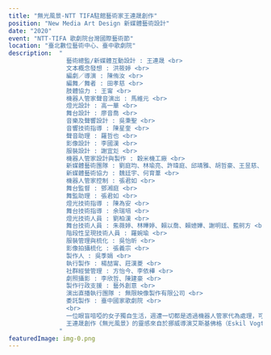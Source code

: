 ```yaml
---
title: "無光風景-NTT TIFA駐館藝術家王連晟創作"
position: "New Media Art Design 新媒體藝術設計"
date: "2020"
event: "NTT-TIFA 歌劇院台灣國際藝術節"
location: "臺北數位藝術中心、臺中歌劇院"
description:  "
                藝術總監/新媒體互動設計 : 王連晟 <br>
                文本概念發想 : 洪筱婷 <br>
                編劇／導演 : 陳侑汝 <br>
                編舞／舞者 : 田孝慈 <br>
                肢體協力 : 王甯 <br>
                機器人管家聲音演出 : 馬維元 <br>
                燈光設計 : 高一華 <br>
                舞台設計 : 廖音喬 <br>
                音樂及聲響設計 : 吳秉聖 <br>
                音響技術指導 : 陳星奎 <br>
                聲音助理 : 羅哲也 <br>
                影像設計 : 李國漢 <br>
                服裝設計 : 謝宜彣 <br>
                機器人管家設計與製作 : 穀米機工廠 <br>
                新媒體藝術團隊 : 劉庭均、林瑜亮、許瑋庭、邱靖雅、胡哲豪、王昱慈、張欣語、曾郁婷 <br>
                新媒體藝術協力 : 魏廷宇、何育葦 <br>
                機器人管家控制 : 張君如 <br>
                舞台監督 : 鄧湘庭 <br>
                舞監助理 : 張君如 <br>
                燈光技術指導 : 陳為安 <br>
                舞台技術指導 : 余瑞培 <br>
                燈光技術人員 : 劉柏漢 <br>
                舞台技術人員 : 朱薇婷、林曄婷、賴以喬、賴嬑嬅、謝明廷、藍舸方 <br>
                階段性呈現技術人員 : 羅婉瑜 <br>
                服裝管理與梳化 : 吳怡昕 <br>
                影像拍攝梳化 : 張義宗 <br>
                製作人 : 吳季娟 <br>
                執行製作 : 楊喆甯、莊漢菱 <br>
                社群經營管理 : 方怡今、李依樺 <br>
                劇照攝影 : 李欣哲、陳建豪 <br>
                製作行政支援 : 藝外創意 <br>
                演出直播執行團隊 : 無限映像製作有限公司 <br>
                委託製作 : 臺中國家歌劇院 <br>
                <br>
                一位眼盲喑啞的女子獨自生活，週遭一切都是透過機器人管家代為處理，可以說她生命裡所有的物件、感知及安全感都是由機器人作為傳遞，也包括她對於「光」的想像。隨著機器人的AI逐漸進化，開始掌控女子的生活，發號指令已不再由她所支配，在情況越來越難控制、關係極致緊張的狀態下，身處無光世界的她，該如何處置這場失控的局面？<br>
                王連晟創作《無光風景》的靈感來自於挪威導演艾斯基佛格（Eskil Vogt）橫掃國際各大影展的作品《盲》Blind，對於人處於全盲無光的狀態所產生的一切感知，王連晟感到相當好奇，選定劇中失明的女主角作為創作發想核心。運用他最擅長的科技技術，設計機器人並賦予「它」象徵男性的管家角色，藉以探討女性在社會中壓抑的處境。王連晟運用穿戴裝置將舞者肢體舞動的路徑數值化，轉譯連結並控制舞台上的機械裝置；管家機器人透過人臉辨識呼應舞者的各項指令。以精準的數位運算建立未來世界的「人際關係」，以舞蹈、戲劇與科技創作這齣懸疑又充滿張力的表演。
              "
featuredImage: img-0.png
---
```

